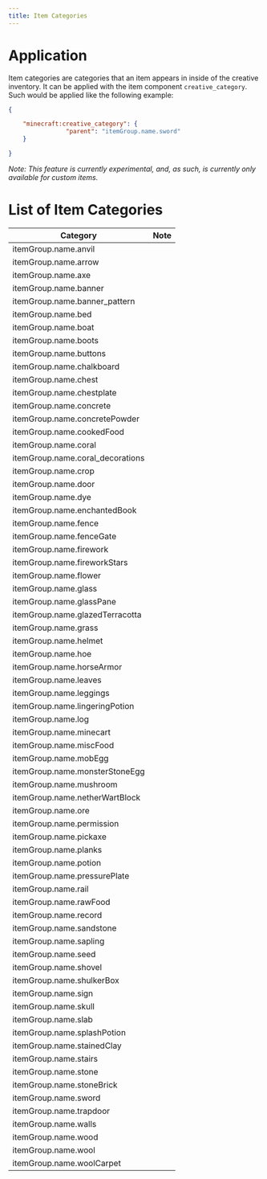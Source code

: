 ```yaml
---
title: Item Categories
---
```


# Application

Item categories are categories that an item appears in inside of the creative inventory. It can be applied with the item component `creative_category`. Such would be applied like the following example:

```json
{

    "minecraft:creative_category": {
                "parent": "itemGroup.name.sword"
    }

}
```
*Note: This feature is currently experimental, and, as such, is currently only available for custom items.*

# List of Item Categories

| Category                         | Note |
| -------------------------------- | ---- |
| itemGroup.name.anvil             |      |
| itemGroup.name.arrow             |      |
| itemGroup.name.axe               |      |
| itemGroup.name.banner            |      |
| itemGroup.name.banner_pattern    |      |
| itemGroup.name.bed               |      |
| itemGroup.name.boat              |      |
| itemGroup.name.boots             |      |
| itemGroup.name.buttons           |      |
| itemGroup.name.chalkboard        |      |
| itemGroup.name.chest             |      |
| itemGroup.name.chestplate        |      |
| itemGroup.name.concrete          |      |
| itemGroup.name.concretePowder    |      |
| itemGroup.name.cookedFood        |      |
| itemGroup.name.coral             |      |
| itemGroup.name.coral_decorations |      |
| itemGroup.name.crop              |      |
| itemGroup.name.door              |      |
| itemGroup.name.dye               |      |
| itemGroup.name.enchantedBook     |      |
| itemGroup.name.fence             |      |
| itemGroup.name.fenceGate         |      |
| itemGroup.name.firework          |      |
| itemGroup.name.fireworkStars     |      |
| itemGroup.name.flower            |      |
| itemGroup.name.glass             |      |
| itemGroup.name.glassPane         |      |
| itemGroup.name.glazedTerracotta  |      |
| itemGroup.name.grass             |      |
| itemGroup.name.helmet            |      |
| itemGroup.name.hoe               |      |
| itemGroup.name.horseArmor        |      |
| itemGroup.name.leaves            |      |
| itemGroup.name.leggings          |      |
| itemGroup.name.lingeringPotion   |      |
| itemGroup.name.log               |      |
| itemGroup.name.minecart          |      |
| itemGroup.name.miscFood          |      |
| itemGroup.name.mobEgg            |      |
| itemGroup.name.monsterStoneEgg   |      |
| itemGroup.name.mushroom          |      |
| itemGroup.name.netherWartBlock   |      |
| itemGroup.name.ore               |      |
| itemGroup.name.permission        |      |
| itemGroup.name.pickaxe           |      |
| itemGroup.name.planks            |      |
| itemGroup.name.potion            |      |
| itemGroup.name.pressurePlate     |      |
| itemGroup.name.rail              |      |
| itemGroup.name.rawFood           |      |
| itemGroup.name.record            |      |
| itemGroup.name.sandstone         |      |
| itemGroup.name.sapling           |      |
| itemGroup.name.seed              |      |
| itemGroup.name.shovel            |      |
| itemGroup.name.shulkerBox        |      |
| itemGroup.name.sign              |      |
| itemGroup.name.skull             |      |
| itemGroup.name.slab              |      |
| itemGroup.name.splashPotion      |      |
| itemGroup.name.stainedClay       |      |
| itemGroup.name.stairs            |      |
| itemGroup.name.stone             |      |
| itemGroup.name.stoneBrick        |      |
| itemGroup.name.sword             |      |
| itemGroup.name.trapdoor          |      |
| itemGroup.name.walls             |      |
| itemGroup.name.wood              |      |
| itemGroup.name.wool              |      |
| itemGroup.name.woolCarpet        |      |
